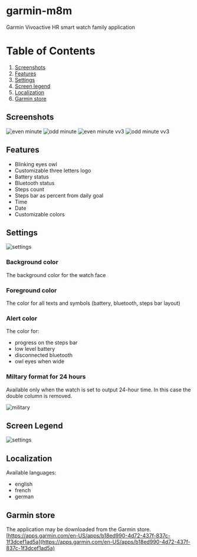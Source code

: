 # garmin-m8m
Garmin Vivoactive HR smart watch family application

# Table of Contents
1. [Screenshots](#screenshots)
2. [Features](#features)
3. [Settings](#settings)
4. [Screen legend](#screen-legend)
5. [Localization](#localization)
6. [Garmin store](#garmin-store)

## Screenshots
![even minute](https://github.com/matei-tm/garmin-m8m/m8m/screenshot/s00.png)
![odd minute](https://github.com/matei-tm/garmin-m8m/m8m/screenshot/s01.png)
![even minute vv3](https://github.com/matei-tm/garmin-m8m/m8m/screenshot/s03.png)
![odd minute vv3](https://github.com/matei-tm/garmin-m8m/m8m/screenshot/s04.png)

## Features
* Blinking eyes owl
* Customizable three letters logo
* Battery status
* Bluetooth status
* Steps count
* Steps bar as percent from daily goal
* Time
* Date
* Customizable colors

## Settings
![settings](https://github.com/matei-tm/garmin-m8m/m8m/screenshot/s99.png)

### Background color
The background color for the watch face

### Foreground color
The color for all texts and symbols (battery, bluetooth, steps bar layout)

### Alert color
The color for:
* progress on the steps bar
* low level battery
* disconnected bluetooth
* owl eyes when wide

### Miltary format for 24 hours
Available only when the watch is set to output 24-hour time. 
In this case the double column is removed.

![military](https://github.com/matei-tm/garmin-m8m/m8m/screenshot/s10.png)

## Screen Legend
![settings](https://github.com/matei-tm/garmin-m8m/m8m/screenshot/s30.png)

## Localization
Available languages:
* english
* french
* german


## Garmin store
The application may be downloaded from the Garmin store.
[https://apps.garmin.com/en-US/apps/b18ed990-4d72-437f-837c-1f3dcef1ad5a](https://apps.garmin.com/en-US/apps/b18ed990-4d72-437f-837c-1f3dcef1ad5a)
